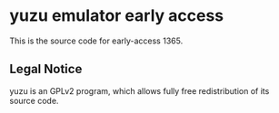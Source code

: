 yuzu emulator early access
=============

This is the source code for early-access 1365.

## Legal Notice

yuzu is an GPLv2 program, which allows fully free redistribution of its source code.